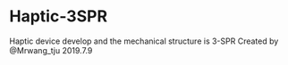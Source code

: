 # Haptic-3SPR
Haptic device develop and the mechanical structure is 3-SPR
Created by @Mrwang_tju 2019.7.9
